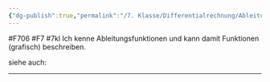 ```yaml
---
{"dg-publish":true,"permalink":"/7. Klasse/Differentialrechnung/Ableitungsfunktionen grafisch/"}
---
```


#F706 #F7 #7kl
Ich kenne Ableitungsfunktionen und kann damit Funktionen (grafisch) beschreiben.

siehe auch:
___
